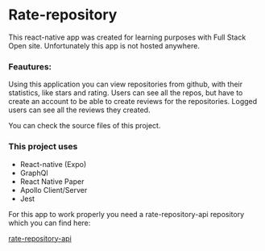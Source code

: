 # Rate-repository

This react-native app was created for learning purposes with Full Stack Open site.
Unfortunately this app is not hosted anywhere.

### Feautures:
Using this application you can view repositories from github, with their statistics, like stars and rating.
Users can see all the repos, but have to create an account to be able to create reviews for the repositories.
Logged users can see all the reviews they created.

You can check the source files of this project.

### This project uses
- React-native (Expo)
- GraphQl
- React Native Paper
- Apollo Client/Server
- Jest

For this app to work properly you need a rate-repository-api repository which you can find here: 

[rate-repository-api](https://github.com/fullstack-hy2020/rate-repository-api)

